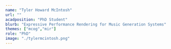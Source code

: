 ```yaml
---
name: "Tyler Howard McIntosh"
url: ""
acadposition: "PhD Student"
blurb: "Expressive Performance Rendering for Music Generation Systems"
themes: ["mcog","mir"]
role: "PhD"
image: "./tylermcintosh.png"
---
```

